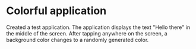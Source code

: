 # Colorful application
Created a test application. The application displays the text "Hello there" in the middle of the screen. After tapping anywhere on the screen, a background color changes to a randomly generated color.
